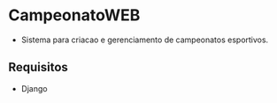 # CampeonatoWEB
- Sistema para criacao e gerenciamento de campeonatos esportivos.

## Requisitos
- Django
